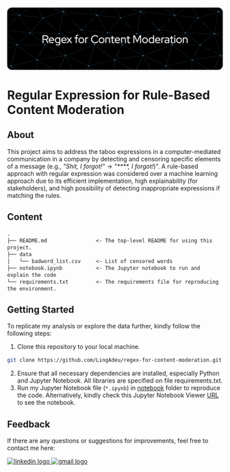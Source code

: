 ![header](header.png)

# Regular Expression for Rule-Based Content Moderation

## About
This project aims to address the taboo expressions in a computer-mediated communication in a company by detecting and censoring specific elements of a message (e.g., *"Shit, I forgot!"* $\rightarrow$ *"\*\*\*\*, I forgot!*)". A rule-based approach with regular expression was considered over a machine learning approach due to its efficient implementation, high explainability (for stakeholders), and high possibility of detecting inappropriate expressions if matching the rules. 

## Content
    .
    ├── README.md                <- The top-level README for using this project.
    ├── data
    │   └── badword_list.csv     <- List of censored words 
    ├── notebook.ipynb           <- The Jupyter notebook to run and explain the code
    └── requirements.txt         <- The requirements file for reproducing the environment.

## Getting Started
To replicate my analysis or explore the data further, kindly follow the following steps:
1. Clone this repository to your local machine.
```bash
git clone https://github.com/LingAdeu/regex-for-content-moderation.git
```
2. Ensure that all necessary dependencies are installed, especially Python and Jupyter Notebook. All libraries are specified on file requirements.txt.
3. Run my Jupyter Notebook file (`*.ipynb`) in [notebook](https://github.com/LingAdeu/regex-for-content-moderation/blob/main/notebook.ipynb) folder to reproduce the code. Alternatively, kindly check this Jupyter Notebook Viewer [URL](https://nbviewer.org/github/LingAdeu/) to see the notebook.

## Feedback
If there are any questions or suggestions for improvements, feel free to contact me here:

<a href="https://www.linkedin.com/in/adelia-januarto/" target="_blank">
    <img src="https://raw.githubusercontent.com/maurodesouza/profile-readme-generator/master/src/assets/icons/social/linkedin/default.svg" width="52" height="40" alt="linkedin logo"/>
  </a>
<a href="mailto:januartoadelia@gmail.com" target="_blank">
    <img src="https://raw.githubusercontent.com/maurodesouza/profile-readme-generator/master/src/assets/icons/social/gmail/default.svg"  width="52" height="40" alt="gmail logo"/>
  </a>